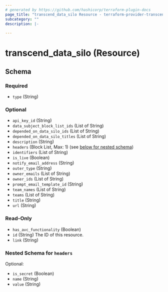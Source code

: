 ```yaml
---
# generated by https://github.com/hashicorp/terraform-plugin-docs
page_title: "transcend_data_silo Resource - terraform-provider-transcend-io"
subcategory: ""
description: |-
  
---
```


# transcend_data_silo (Resource)





<!-- schema generated by tfplugindocs -->
## Schema

### Required

- `type` (String)

### Optional

- `api_key_id` (String)
- `data_subject_block_list_ids` (List of String)
- `depended_on_data_silo_ids` (List of String)
- `depended_on_data_silo_titles` (List of String)
- `description` (String)
- `headers` (Block List, Max: 1) (see [below for nested schema](#nestedblock--headers))
- `identifiers` (List of String)
- `is_live` (Boolean)
- `notify_email_address` (String)
- `outer_type` (String)
- `owner_emails` (List of String)
- `owner_ids` (List of String)
- `prompt_email_template_id` (String)
- `team_names` (List of String)
- `teams` (List of String)
- `title` (String)
- `url` (String)

### Read-Only

- `has_avc_functionality` (Boolean)
- `id` (String) The ID of this resource.
- `link` (String)

<a id="nestedblock--headers"></a>
### Nested Schema for `headers`

Optional:

- `is_secret` (Boolean)
- `name` (String)
- `value` (String)


